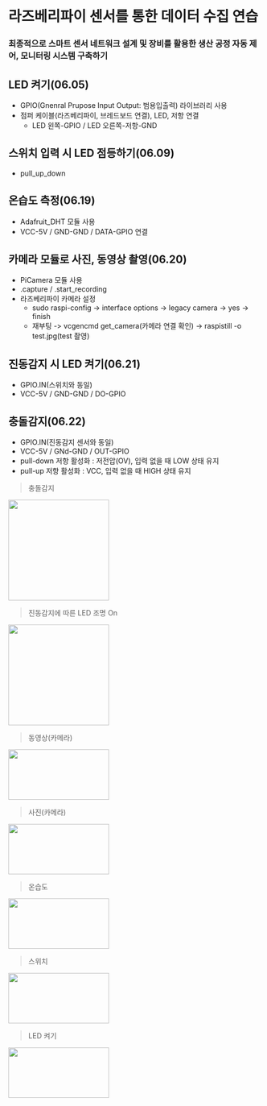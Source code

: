 # 라즈베리파이 센서를 통한 데이터 수집 연습
### 최종적으로 스마트 센서 네트워크 설계 및 장비를 활용한 생산 공정 자동 제어, 모니터링 시스템 구축하기


## LED 켜기(06.05)
- GPIO(Gnenral Prupose Input Output: 범용입출력) 라이브러리 사용
- 점퍼 케이블(라즈베리파이, 브레드보드 연결), LED, 저항 연결
    - LED 왼쪽-GPIO / LED 오른쪽-저항-GND
## 스위치 입력 시 LED 점등하기(06.09)
- pull_up_down

## 온습도 측정(06.19)
- Adafruit_DHT 모듈 사용
- VCC-5V / GND-GND / DATA-GPIO 연결

## 카메라 모듈로 사진, 동영상 촬영(06.20)
- PiCamera 모듈 사용
- .capture / .start_recording
- 라즈베리파이 카메라 설정
    - sudo raspi-config -> interface options -> legacy camera -> yes -> finish
    - 재부팅 -> vcgencmd get_camera(카메라 연결 확인) -> raspistill -o test.jpg(test 촬영)

## 진동감지 시 LED 켜기(06.21)
- GPIO.IN(스위치와 동일)
- VCC-5V / GND-GND / DO-GPIO

## 충돌감지(06.22)
- GPIO.IN(진동감지 센서와 동일)
- VCC-5V / GNd-GND / OUT-GPIO
- pull-down 저항 활성화 : 저전압(OV), 입력 없을 때 LOW 상태 유지
- pull-up 저항 활성화 : VCC, 입력 없을 때 HIGH 상태 유지

> 충돌감지
<img width="200" height="200" src="https://github.com/HyeongChank/Raspberry_pi/assets/122770625/c9e7f7f3-7599-46c6-80fd-6ed4fffc13b8"/>

> 진동감지에 따른 LED 조명 On
<img width="200" height="200" src="https://github.com/HyeongChank/Raspberry_pi/assets/122770625/0d671ea5-7567-4161-9b9c-fba7abc75560"/>

> 동영상(카메라)
<img width="200" height="100" src="https://github.com/HyeongChank/Raspberry_pi/assets/122770625/b2269571-27de-4cec-ab94-c4ab68821a6c"/>

> 사진(카메라)
<img width="200" height="100" src="https://github.com/HyeongChank/Raspberry_pi/assets/122770625/114b1aa8-c49f-45ab-9340-eeb5bd8a9e54"/>

> 온습도
<img width="200" height="100" src="https://github.com/HyeongChank/Raspberry_pi/assets/122770625/e919baae-1be2-4c43-a0fe-ba2997a9dc58"/>

> 스위치
<img width="200" height="100" src="https://github.com/HyeongChank/Raspberry_pi/assets/122770625/4ecca2e1-a5e6-47e0-8b33-2d3f8ff8b52b"/>

> LED 켜기
<img width="200" height="100" src="https://github.com/HyeongChank/Raspberry_pi/assets/122770625/083a0c25-f94a-447f-9058-7998667e6243"/>




